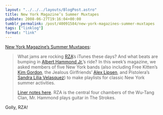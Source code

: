 ```yaml
---
layout: "../../../layouts/BlogPost.astro"
title: New York Magazine’s Summer Muxtapes
pubDate: 2008-06-27T19:16:04+00:00
tumblr_permalink: /post/40091584/new-york-magazines-summer-muxtapes
tags: ["linklog"]
format: "link"
---
```


[New York Magazine&#8217;s Summer Muxtapes][1]:

> What jams are rocking [RZA](http://rzaplaylist.muxtape.com/)’s iTunes these days? And what beats are bumping in [Albert Hammond Jr.](http://alberthammondjrplaylist.muxtape.com/)’s ride? In this week’s magazine, we asked members of five New York bands (also including Free Kitten’s [Kim Gordon](http://freekittenplaylist.muxtape.com/), the Jealous Girlfriends’ [Alex Lipsen](http://thejealousgirlfriendsplaylist.muxtape.com/), and Pistolera’s [Sandra Lilia Velasquez](http://pistoleraplaylist.muxtape.com/)) to make playlists for classic New York summer activities.
>
> [Liner notes here](http://nymag.com/guides/summer/2008/47992/). RZA is the central four chambers of the Wu-Tang Clan, Mr. Hammond plays guitar in The Strokes.

Golly, RZA!

[1]: https://www.vulture.com/2008/06/rza_kim_gordon_and_albert_hammond_jr.html
